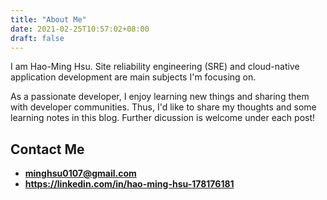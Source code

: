 ```yaml
---
title: "About Me"
date: 2021-02-25T10:57:02+08:00
draft: false
---
```


I am Hao-Ming Hsu. Site reliability engineering (SRE) and cloud-native application development are main subjects I'm focusing on.

As a passionate developer, I enjoy learning new things and sharing them with developer communities. Thus, I'd like to share my thoughts and some learning notes in this blog. Further dicussion is welcome under each post!
## Contact Me
- **minghsu0107@gmail.com**
- **https://linkedin.com/in/hao-ming-hsu-178176181**
